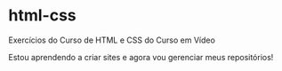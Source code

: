 # html-css
 Exercícios do Curso de HTML e CSS do Curso em Vídeo

Estou aprendendo a criar sites e agora vou gerenciar meus repositórios!